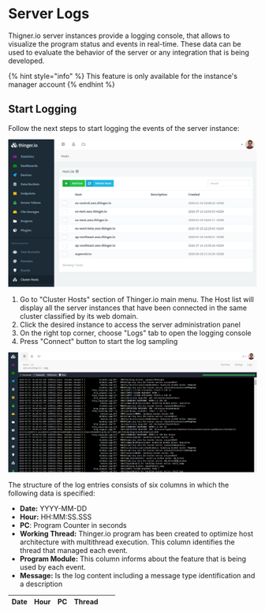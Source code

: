 # Server Logs

Thigner.io server instances provide a logging console, that allows to visualize the program status and events in real-time. These data can be used to evaluate the behavior of the server or any integration that is being developed. 

{% hint style="info" %}
This feature is only available for the instance's manager account 
{% endhint %}

## Start Logging

Follow the next steps to start logging the events of the server instance:

![](../../.gitbook/assets/image%20%28284%29.png)

1. Go to "Cluster Hosts" section of Thinger.io main menu. The Host list will display all the server instances that have been connected in the same cluster classified by its web domain. 
2. Click the desired instance to access the server administration panel 
3. On the right top corner, choose "Logs" tab to open the logging console
4. Press "Connect" button to start the log sampling

![](../../.gitbook/assets/image%20%28285%29.png)

The structure of the log entries consists of six columns in which the following data is specified:

* **Date:** YYYY-MM-DD
* **Hour:** HH:MM:SS.SSS
* **PC**: Program Counter in seconds
* **Working Thread:** Thinger.io program has been created to optimize host architecture with multithread execution. This column identifies the thread that managed each event.
* **Program Module:** This column informs about the feature that is being used by each event.
* **Message:** Is the log content including a message type identification and a description

  


| Date | Hour | PC | Thread |  |  |
| :--- | :--- | :--- | :--- | :--- | :--- |


